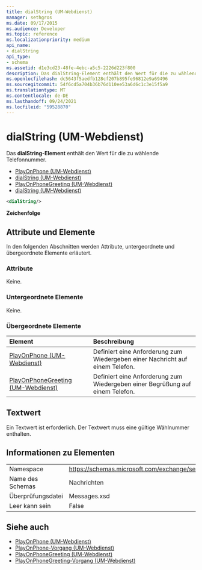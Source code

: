 ```yaml
---
title: dialString (UM-Webdienst)
manager: sethgros
ms.date: 09/17/2015
ms.audience: Developer
ms.topic: reference
ms.localizationpriority: medium
api_name:
- dialString
api_type:
- schema
ms.assetid: d1e3cd23-48fe-4ebc-a5c5-2226d223f800
description: Das dialString-Element enthält den Wert für die zu wählende Telefonnummer.
ms.openlocfilehash: dc5643f5aedfb128cf207b895fe96812e9a69496
ms.sourcegitcommit: 54f6cd5a704b36b76d110ee53a6d6c1c3e15f5a9
ms.translationtype: MT
ms.contentlocale: de-DE
ms.lasthandoff: 09/24/2021
ms.locfileid: "59528870"
---
```

# <a name="dialstring-um-web-service"></a>dialString (UM-Webdienst)

Das **dialString-Element** enthält den Wert für die zu wählende Telefonnummer. 
  
- [PlayOnPhone (UM-Webdienst)](playonphone-um-web-service.md) 
- [dialString (UM-Webdienst)](dialstring-um-web-service.md) 
- [PlayOnPhoneGreeting (UM-Webdienst)](playonphonegreeting-um-web-service.md) 
- [dialString (UM-Webdienst)](dialstring-um-web-service.md)
  
```xml
<dialString/>
```

 **Zeichenfolge**
## <a name="attributes-and-elements"></a>Attribute und Elemente

In den folgenden Abschnitten werden Attribute, untergeordnete und übergeordnete Elemente erläutert.
  
### <a name="attributes"></a>Attribute

Keine.
  
### <a name="child-elements"></a>Untergeordnete Elemente

Keine.
  
### <a name="parent-elements"></a>Übergeordnete Elemente

|**Element**|**Beschreibung**|
|:-----|:-----|
|[PlayOnPhone (UM-Webdienst)](playonphone-um-web-service.md) <br/> |Definiert eine Anforderung zum Wiedergeben einer Nachricht auf einem Telefon.  <br/> |
|[PlayOnPhoneGreeting (UM-Webdienst)](playonphonegreeting-um-web-service.md) <br/> |Definiert eine Anforderung zum Wiedergeben einer Begrüßung auf einem Telefon.  <br/> |
   
## <a name="text-value"></a>Textwert

Ein Textwert ist erforderlich. Der Textwert muss eine gültige Wählnummer enthalten.
  
## <a name="element-information"></a>Informationen zu Elementen

|||
|:-----|:-----|
|Namespace  <br/> |https://schemas.microsoft.com/exchange/services/2006/messages  <br/> |
|Name des Schemas  <br/> |Nachrichten  <br/> |
|Überprüfungsdatei  <br/> |Messages.xsd  <br/> |
|Leer kann sein  <br/> |False  <br/> |
   
## <a name="see-also"></a>Siehe auch

- [PlayOnPhone (UM-Webdienst)](playonphone-um-web-service.md)  
- [PlayOnPhone-Vorgang (UM-Webdienst)](playonphone-operation-um-web-service.md)  
- [PlayOnPhoneGreeting (UM-Webdienst)](playonphonegreeting-um-web-service.md)  
- [PlayOnPhoneGreeting-Vorgang (UM-Webdienst)](playonphonegreeting-operation-um-web-service.md)

